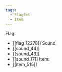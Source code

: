 ```yaml
---
tags:
  - FlagSet
  - Item
---
```

Flag:
- [[flag_12278]]
Sound:
- [[sound_44]]
- [[sound_43]]
- [[sound_17]]
Item:
- [[item_515]]
